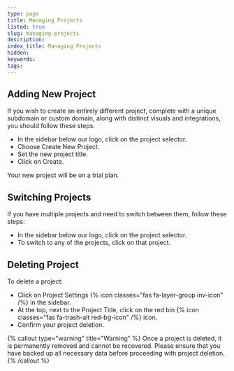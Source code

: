 ```yaml
---
type: page
title: Managing Projects
listed: true
slug: managing-projects
description: 
index_title: Managing Projects
hidden: 
keywords: 
tags: 
---
```


## Adding New Project

If you wish to create an entirely different project, complete with a unique subdomain or custom domain, along with distinct visuals and integrations, you should follow these steps:

- In the sidebar below our logo, click on the project selector.
- Choose Create New Project.
- Set the new project title.
- Click on Create.

Your new project will be on a trial plan.

## Switching Projects

If you have multiple projects and need to switch between them, follow these steps:

- In the sidebar below our logo, click on the project selector.
- To switch to any of the projects, click on that project.

## Deleting Project

To delete a project:

- Click on Project Settings {% icon classes="fas fa-layer-group inv-icon" /%} in the sidebar.
- At the top, next to the Project Title, click on the red bin {% icon classes="fas fa-trash-alt red-bg-icon" /%} icon.
- Confirm your project deletion.

{% callout type="warning" title="Warning" %}
Once a project is deleted, it is permanently removed and cannot be recovered. Please ensure that you have backed up all necessary data before proceeding with project deletion.
{% /callout %}